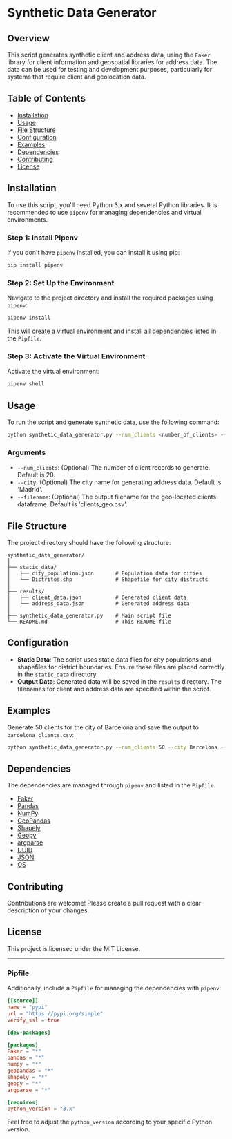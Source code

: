 
# Synthetic Data Generator

## Overview
This script generates synthetic client and address data, using the `Faker` library for client information and geospatial libraries for address data. The data can be used for testing and development purposes, particularly for systems that require client and geolocation data.

## Table of Contents
- [Installation](#installation)
- [Usage](#usage)
- [File Structure](#file-structure)
- [Configuration](#configuration)
- [Examples](#examples)
- [Dependencies](#dependencies)
- [Contributing](#contributing)
- [License](#license)

## Installation
To use this script, you'll need Python 3.x and several Python libraries. It is recommended to use `pipenv` for managing dependencies and virtual environments.

### Step 1: Install Pipenv
If you don't have `pipenv` installed, you can install it using pip:

```bash
pip install pipenv
```

### Step 2: Set Up the Environment
Navigate to the project directory and install the required packages using `pipenv`:

```bash
pipenv install
```

This will create a virtual environment and install all dependencies listed in the `Pipfile`.

### Step 3: Activate the Virtual Environment
Activate the virtual environment:

```bash
pipenv shell
```

## Usage
To run the script and generate synthetic data, use the following command:

```bash
python synthetic_data_generator.py --num_clients <number_of_clients> --city <city_name> --filename <output_filename>
```

### Arguments
- `--num_clients`: (Optional) The number of client records to generate. Default is 20.
- `--city`: (Optional) The city name for generating address data. Default is 'Madrid'.
- `--filename`: (Optional) The output filename for the geo-located clients dataframe. Default is 'clients_geo.csv'.

## File Structure
The project directory should have the following structure:

```
synthetic_data_generator/
│
├── static_data/
│   ├── city_population.json       # Population data for cities
│   └── Distritos.shp              # Shapefile for city districts
│
├── results/
│   ├── client_data.json           # Generated client data
│   └── address_data.json          # Generated address data
│
├── synthetic_data_generator.py    # Main script file
└── README.md                      # This README file
```

## Configuration
- **Static Data**: The script uses static data files for city populations and shapefiles for district boundaries. Ensure these files are placed correctly in the `static_data` directory.
- **Output Data**: Generated data will be saved in the `results` directory. The filenames for client and address data are specified within the script.

## Examples
Generate 50 clients for the city of Barcelona and save the output to `barcelona_clients.csv`:

```bash
python synthetic_data_generator.py --num_clients 50 --city Barcelona --filename barcelona_clients.csv
```

## Dependencies
The dependencies are managed through `pipenv` and listed in the `Pipfile`.

- [Faker](https://github.com/joke2k/faker)
- [Pandas](https://pandas.pydata.org/)
- [NumPy](https://numpy.org/)
- [GeoPandas](https://geopandas.org/)
- [Shapely](https://shapely.readthedocs.io/)
- [Geopy](https://geopy.readthedocs.io/)
- [argparse](https://docs.python.org/3/library/argparse.html)
- [UUID](https://docs.python.org/3/library/uuid.html)
- [JSON](https://docs.python.org/3/library/json.html)
- [OS](https://docs.python.org/3/library/os.html)

## Contributing
Contributions are welcome! Please create a pull request with a clear description of your changes.

## License
This project is licensed under the MIT License.

---

### Pipfile

Additionally, include a `Pipfile` for managing the dependencies with `pipenv`:

```toml
[[source]]
name = "pypi"
url = "https://pypi.org/simple"
verify_ssl = true

[dev-packages]

[packages]
Faker = "*"
pandas = "*"
numpy = "*"
geopandas = "*"
shapely = "*"
geopy = "*"
argparse = "*"

[requires]
python_version = "3.x"
```

Feel free to adjust the `python_version` according to your specific Python version.